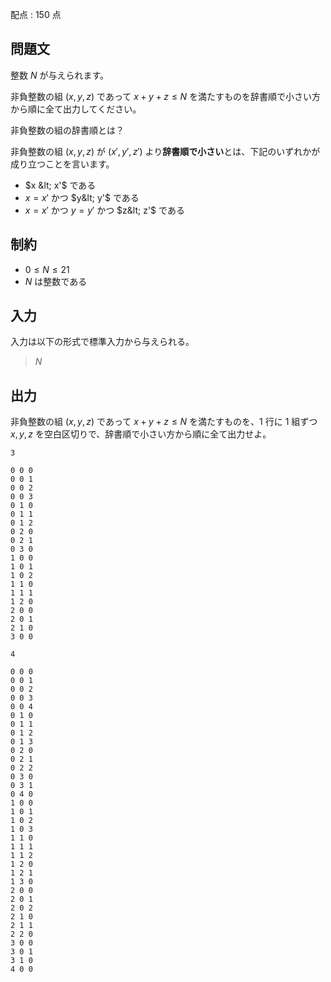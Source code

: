 配点 : $150$ 点

## 問題文

整数 $N$ が与えられます。

非負整数の組 $(x,y,z)$ であって $x+y+z\leq N$ を満たすものを辞書順で小さい方から順に全て出力してください。

 非負整数の組の辞書順とは？

非負整数の組 $(x,y,z)$ が $(x',y',z')$ より**辞書順で小さい**とは、下記のいずれかが成り立つことを言います。

- $x &lt; x'$ である
- $x=x'$ かつ $y&lt; y'$ である
- $x=x'$ かつ $y=y'$ かつ $z&lt; z'$ である

## 制約

- $0 \leq N \leq 21$
- $N$ は整数である

## 入力

入力は以下の形式で標準入力から与えられる。

> $N$

## 出力

非負整数の組 $(x,y,z)$ であって $x+y+z\leq N$ を満たすものを、$1$ 行に $1$ 組ずつ $x,y,z$ を空白区切りで、辞書順で小さい方から順に全て出力せよ。  

```input1
3
```

```output1
0 0 0
0 0 1
0 0 2
0 0 3
0 1 0
0 1 1
0 1 2
0 2 0
0 2 1
0 3 0
1 0 0
1 0 1
1 0 2
1 1 0
1 1 1
1 2 0
2 0 0
2 0 1
2 1 0
3 0 0
```

```input2
4
```

```output2
0 0 0
0 0 1
0 0 2
0 0 3
0 0 4
0 1 0
0 1 1
0 1 2
0 1 3
0 2 0
0 2 1
0 2 2
0 3 0
0 3 1
0 4 0
1 0 0
1 0 1
1 0 2
1 0 3
1 1 0
1 1 1
1 1 2
1 2 0
1 2 1
1 3 0
2 0 0
2 0 1
2 0 2
2 1 0
2 1 1
2 2 0
3 0 0
3 0 1
3 1 0
4 0 0
```